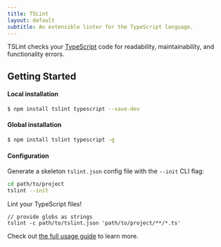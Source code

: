 ```yaml
---
title: TSLint
layout: default
subtitle: An extensible linter for the TypeScript language.
---
```

TSLint checks your [TypeScript][0] code for readability, maintainability, and functionality errors.

## Getting Started

#### Local installation

```sh
$ npm install tslint typescript --save-dev
```

#### Global installation

```sh
$ npm install tslint typescript -g
```

#### Configuration

Generate a skeleton `tslint.json` config file with the `--init` CLI flag:

```sh
cd path/to/project
tslint --init
```

Lint your TypeScript files!

```
// provide globs as strings
tslint -c path/to/tslint.json 'path/to/project/**/*.ts'
```

Check out [the full usage guide][1] to learn more.

[0]: http://www.typescriptlang.org/
[1]: usage/cli
